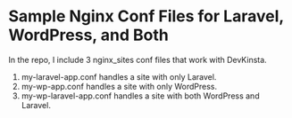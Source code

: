 # Sample Nginx Conf Files for Laravel, WordPress, and Both

In the repo, I include 3 nginx_sites conf files that work with DevKinsta.

1. my-laravel-app.conf handles a site with only Laravel.
2. my-wp-app.conf handles a site with only WordPress.
3. my-wp-laravel-app.conf handles a site with both WordPress and Laravel.
